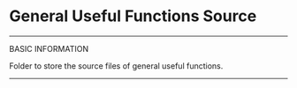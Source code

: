 # General Useful Functions Source

*************************************************************
BASIC INFORMATION

Folder to store the source files of general useful functions.

*************************************************************